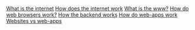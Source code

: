 [What is the internet][1]
[How does the internet work][2]
[What is the www?][3]
[How do web browsers work?][4]
[How the backend works][5]
[How do web-apps work][6]
[Websites vs web-apps][7]

[1]: https://www.youtube.com/watch?v=Dxcc6ycZ73M
[2]: https://www.youtube.com/watch?v=oj7A2YDgIWE
[3]: https://www.youtube.com/watch?v=J8hzJxb0rpc
[4]: https://www.youtube.com/watch?v=z0HN-fG6oT4
[5]: https://www.youtube.com/watch?v=4r6WdaY3SOA
[6]: https://www.youtube.com/watch?v=RsQ1tFLwldY
[7]: https://www.youtube.com/watch?v=oj0SA_AVFNI
